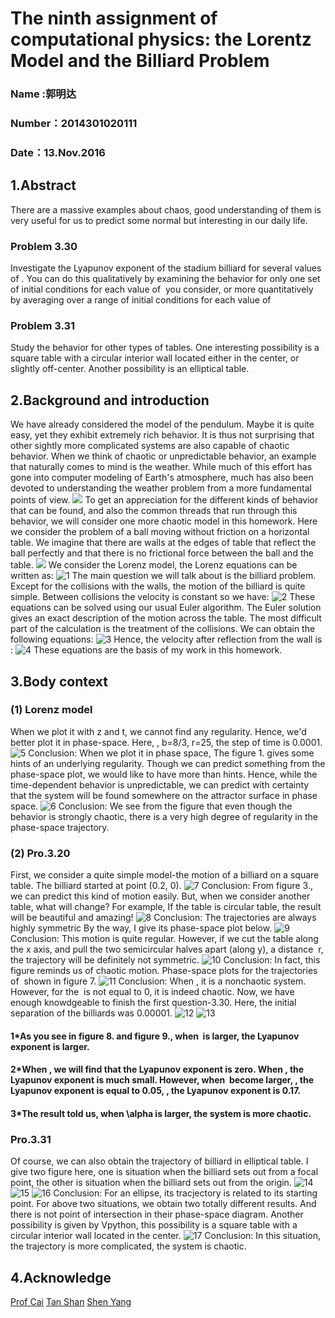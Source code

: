 # The ninth assignment of computational physics: the Lorentz Model and the Billiard Problem 

### Name :郭明达
### Number：2014301020111
### Date：13.Nov.2016

## 1.Abstract

There are a massive examples about chaos, good understanding of them is very useful for us to predict some normal but interesting in our
daily life.

### Problem 3.30
Investigate the Lyapunov exponent of the stadium billiard for several values of 
<img src="http://latex.codecogs.com/gif.latex?\alpha" alt="" title="" />. You can do this qualitatively by examining the 
behavior for only one set of initial conditions for each value of 
<img src="http://latex.codecogs.com/gif.latex?\alpha" alt="" title="" /> you consider, or more quantitatively by averaging over a range of
initial conditions for each value of <img src="http://latex.codecogs.com/gif.latex?\alpha" alt="" title="" />

### Problem 3.31
Study the behavior for other types of tables. One interesting possibility is a square table with a circular interior wall located either
in the center, or slightly off-center. Another possibility is an elliptical table.

## 2.Background and introduction

We have already considered the model of the pendulum. Maybe it is quite easy, yet they exhibit extremely rich behavior. It is thus not surprising that other sightly more complicated systems are also capable of chaotic behavior. When we think of chaotic or unpredictable behavior, an example that naturally comes to mind is the weather. While much of this effort has gone into computer modeling of Earth's atmosphere, much has also been devoted to understanding the weather problem from a more fundamental points of view.
![](https://github.com/gmd3250679/compuational_physics_N2014301020111/blob/master/Exercise-09/Figure/E9%202.jpg)
To get an appreciation for the different kinds of behavior that can be found, and also the common threads that run through this behavior, we will consider one more chaotic model in this homework. Here we consider the problem of a ball moving without friction on a horizontal table. We imagine that there are walls at the edges of table that reflect the ball perfectly and that there is no frictional force between the ball and the table.
![](https://github.com/gmd3250679/compuational_physics_N2014301020111/blob/master/Exercise-09/Figure/E9%201.jpg)
We consider the Lorenz model, the Lorenz equations can be written as:
![1](https://github.com/gmd3250679/compuational_physics_N2014301020111/blob/master/Exercise-09/Figure/E9%2001.png)
The main question we will talk about is the billiard problem. Except for the collisions with the walls, the motion of the billiard is quite simple. Between collisions the velocity is constant so we have:
![2](https://github.com/gmd3250679/compuational_physics_N2014301020111/blob/master/Exercise-09/Figure/E9%2002.png)
These equations can be solved using our usual Euler algorithm. The Euler solution gives an exact description of the motion across the table. The most difficult part of the calculation is the treatment of the collisions. We can obtain the following equations:
![3](https://github.com/gmd3250679/compuational_physics_N2014301020111/blob/master/Exercise-09/Figure/E9%2003.png)
Hence, the velocity after reflection from the wall is :
![4](https://github.com/gmd3250679/compuational_physics_N2014301020111/blob/master/Exercise-09/Figure/E9%2004.png)
These equations are the basis of my work in this homework.

## 3.Body context

### (1) Lorenz model
When we plot it with z and t, we cannot find any regularity. Hence, we'd better plot it in phase-space. Here, <img src="http://latex.codecogs.com/gif.latex?\sigma=10" alt="" title="" />, b=8/3, r=25, the step of time is 0.0001.
![5](https://github.com/gmd3250679/compuational_physics_N2014301020111/blob/master/Exercise-09/Figure/E9%2005.png)
Conclusion: When we plot it in phase space, The figure 1. gives some hints of an underlying regularity.
Though we can predict something from the phase-space plot, we would like to have more than hints. Hence, while the time-dependent behavior is unpredictable, we can predict with certainty that the system will be found somewhere on the attractor surface in phase space.
![6](https://github.com/gmd3250679/compuational_physics_N2014301020111/blob/master/Exercise-09/Figure/E9%2006.png)
Conclusion: We see from the figure that even though the behavior is strongly chaotic, there is a very high degree of regularity in the phase-space trajectory.

### (2) Pro.3.20
First, we consider a quite simple model-the motion of a billiard on a square table. The billiard started at point (0.2, 0).
![7](https://github.com/gmd3250679/compuational_physics_N2014301020111/blob/master/Exercise-09/Figure/E9%2007.png)
Conclusion: From figure 3., we can predict this kind of motion easily.
But, when we consider another table, what will change? For example, If the table is circular table, the result will be beautiful and amazing!
![8](https://github.com/gmd3250679/compuational_physics_N2014301020111/blob/master/Exercise-09/Figure/E9%2008.png)
Conclusion: The trajectories are always highly symmetric
By the way, I give its phase-space plot below.
![9](https://github.com/gmd3250679/compuational_physics_N2014301020111/blob/master/Exercise-09/Figure/E9%2009.png)
Conclusion: This motion is quite regular.
However, if we cut the table along the x axis, and pull the two semicircular halves apart (along y), a distance <img src="http://latex.codecogs.com/gif.latex?2\alpha" alt="" title="" /> r, the trajectory will be definitely not symmetric.
![10](https://github.com/gmd3250679/compuational_physics_N2014301020111/blob/master/Exercise-09/Figure/E9%2010.png)
Conclusion: In fact, this figure reminds us of chaotic motion.
Phase-space plots for the trajectories of <img src="http://latex.codecogs.com/gif.latex?\alpha=0,0.001,0.01,0.1" alt="" title="" /> shown in figure 7.
![11](https://github.com/gmd3250679/compuational_physics_N2014301020111/blob/master/Exercise-09/Figure/E9%2011.png)
Conclusion: When <img src="http://latex.codecogs.com/gif.latex?2\alpha=0" alt="" title="" />, it is a nonchaotic system. However, for the <img src="http://latex.codecogs.com/gif.latex?2\alpha" alt="" title="" /> is not equal to 0, it is indeed chaotic.
Now, we have enough knowdgeable to finish the first question-3.30. Here, the initial separation of the billiards was 0.00001.
![12](https://github.com/gmd3250679/compuational_physics_N2014301020111/blob/master/Exercise-09/Figure/E9%2012.png)
![13](https://github.com/gmd3250679/compuational_physics_N2014301020111/blob/master/Exercise-09/Figure/E9%2013.png)
#### 1*As you see in figure 8. and figure 9., when <img src="http://latex.codecogs.com/gif.latex?2\alpha" alt="" title="" /> is larger, the Lyapunov exponent is larger.
#### 2*When <img src="http://latex.codecogs.com/gif.latex?2\alpha=0" alt="" title="" />, we will find that the Lyapunov exponent is zero. When <img src="http://latex.codecogs.com/gif.latex?2\alpha=0.001" alt="" title="" />, the Lyapunov exponent is much small. However, when <img src="http://latex.codecogs.com/gif.latex?2\alpha" alt="" title="" /> become larger, <img src="http://latex.codecogs.com/gif.latex?2\alpha=0.01" alt="" title="" />, the Lyapunov exponent is equal to 0.05, <img src="http://latex.codecogs.com/gif.latex?2\alpha=0.1" alt="" title="" />, the Lyapunov exponent is 0.17.
#### 3*The result told us, when \alpha is larger, the system is more chaotic.

### Pro.3.31
Of course, we can also obtain the trajectory of billiard in elliptical table. I give two figure here, one is situation when the billiard sets out from a focal point, the other is situation when the billiard sets out from the origin.
![14](https://github.com/gmd3250679/compuational_physics_N2014301020111/blob/master/Exercise-09/Figure/E9%2014.png)
![15](https://github.com/gmd3250679/compuational_physics_N2014301020111/blob/master/Exercise-09/Figure/E9%2015.png)
![16](https://github.com/gmd3250679/compuational_physics_N2014301020111/blob/master/Exercise-09/Figure/E9%2016.png)
Conclusion: For an ellipse, its tracjectory is related to its starting point. For above two situations, we obtain two totally different results. And there is not point of intersection in their phase-space diagram.
Another possibility is given by Vpython, this possibility is a square table with a circular interior wall located in the center.
![17](https://github.com/gmd3250679/compuational_physics_N2014301020111/blob/master/Exercise-09/Figure/GIF.gif)
Conclusion: In this situation, the trajectory is more complicated, the system is chaotic.

## 4.Acknowledge
[Prof Cai](https://www.evernote.com/shard/s140/sh/0724815b-79a9-4357-9e85-416c33cb1b69/e2b0667446e6f7d74181969ed0c7c357)
[Tan Shan](http://www.jianshu.com/p/cdb6d12bc02d)
[Shen Yang](https://www.zybuluo.com/whu-sy/note/572123)
